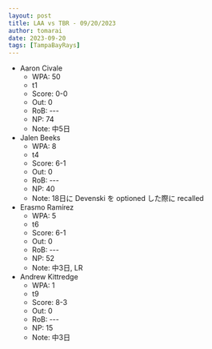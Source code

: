 ```yaml
---
layout: post
title: LAA vs TBR - 09/20/2023
author: tomarai
date: 2023-09-20
tags: [TampaBayRays]
---
```


* Aaron Civale
	- WPA: 50
	- t1
	- Score: 0-0
	- Out: 0
	- RoB: ---
	- NP: 74
	- Note: 中5日
* Jalen Beeks
	- WPA: 8
	- t4
	- Score: 6-1
	- Out: 0
	- RoB: ---
	- NP: 40
	- Note: 18日に Devenski を optioned した際に recalled
* Erasmo Ramírez
	- WPA: 5
	- t6
	- Score: 6-1
	- Out: 0
	- RoB: ---
	- NP: 52
	- Note: 中3日, LR
* Andrew Kittredge
	- WPA: 1
	- t9
	- Score: 8-3
	- Out: 0
	- RoB: ---
	- NP: 15
	- Note: 中3日

